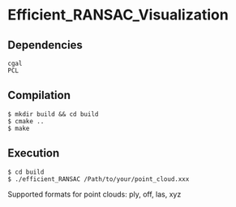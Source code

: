# Efficient_RANSAC_Visualization

## Dependencies 
  
	cgal   
	PCL 

## Compilation
  
	$ mkdir build && cd build 
	$ cmake .. 
	$ make
  
## Execution

	$ cd build 
	$ ./efficient_RANSAC /Path/to/your/point_cloud.xxx
  
Supported formats for point clouds: ply, off, las, xyz
